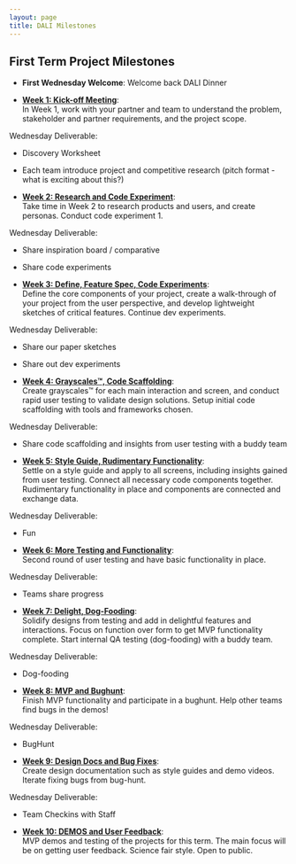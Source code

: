 ```yaml
---
layout: page
title: DALI Milestones
---
```



## First Term Project Milestones

* **First Wednesday Welcome**:
Welcome back DALI Dinner

* [**Week 1: Kick-off Meeting**](week01/):<br>
In Week 1, work with your partner and team to understand the problem, stakeholder and partner requirements, and the project scope.

Wednesday Deliverable:
* Discovery Worksheet
* Each team introduce project and competitive research (pitch format - what is exciting about this?)

* [**Week 2: Research and Code Experiment**](week02/):<br>
Take time in Week 2 to research products and users, and create personas. Conduct code experiment 1. <!--individual //todo @tim-->

Wednesday Deliverable:
* Share inspiration board / comparative
* Share code experiments <!--speed dating style //todo @erica-->

* [**Week 3: Define, Feature Spec, Code Experiments**](week03/):<br>
Define the core components of your project, create a walk-through of your project from the user perspective, and develop lightweight sketches of critical features. Continue dev experiments. <!--team experiment //todo @tim-->

Wednesday Deliverable:
* Share our paper sketches <!-- science fair style -->
* Share out dev experiments

* [**Week 4: Grayscales™, Code Scaffolding**](week04/):<br>
Create grayscales™ for each main interaction and screen, and conduct rapid user testing to validate design solutions. Setup initial code scaffolding with tools and frameworks chosen.

Wednesday Deliverable:
* Share code scaffolding and insights from user testing with a buddy team <!-- with grayscales -->

* [**Week 5: Style Guide, Rudimentary Functionality**](week05/):<br>
Settle on a style guide and apply to all screens, including insights gained from user testing. Connect all necessary code components together. Rudimentary functionality in place and components are connected and exchange data.

Wednesday Deliverable:
* Fun

* [**Week 6: More Testing and Functionality**](week06/):<br>
Second round of user testing and have basic functionality in place. <!-- delete user testing //todo @natalie -->

Wednesday Deliverable:
* Teams share progress <!-- science fair style -->

* [**Week 7: Delight, Dog-Fooding**](week07/):<br>
Solidify designs from testing and add in delightful features and interactions. Focus on function over form to get MVP functionality complete. Start internal QA testing (dog-fooding) with a buddy team.

Wednesday Deliverable:
* Dog-fooding <!-- internal user testing //todo @natalie -->

* [**Week 8: MVP and Bughunt**](week08/):<br>
Finish MVP functionality and participate in a bughunt. Help other teams find bugs in the demos!

Wednesday Deliverable:
* BugHunt

* [**Week 9: Design Docs and Bug Fixes**](week09/):<br>
Create design documentation such as style guides and demo videos. Iterate fixing bugs from bug-hunt.

Wednesday Deliverable:
* Team Checkins with Staff <!-- putting out fires, check presentations -->

* [**Week 10: DEMOS and User Feedback**](week10/):<br>
MVP demos and testing of the projects for this term. The main focus will be on getting user feedback. Science fair style. Open to public.


<!--
## Continuing Term Project Milestones TBD

* **Planning Meeting** (week 1):<br>
  Incorporate feedback and user testing from previous term into a cohesive milestone plan for the term.
  * Everyone: milestone plan, goals

* **User Testing Plan** (week 2):<br>
  Create a testing goal and plan for the term.

* **Implement** (week 3):<br>
  Code, Build, Design.
  * Dev: implement code test framework

* **Test** (week 4):<br>
  Do user testing based on plan.

* **Implement** (week 5):<br>
  Code, Build, Design

* **Test** (week 6):<br>
  Do user testing based on plan. External users.

* **Implement** (week 7):<br>
  Code, Build, Design

* **Bug Hunt** (week 8):<br>
  Finish MVP functionality and participate in a bughunt. Help other teams find bugs in the demos!

* **Design Documentation & Bug Fixing** (week 9):<br>
  Create design documentation such as style guides and demo videos.  Iterate fixing bugs from bughunt.

* **Term Demos and Testing** (week 10):<br>
  MVP demos and testing of the projects for this term. The main focus will be on getting user feedback. Science fair style. Open to public.

  -->
